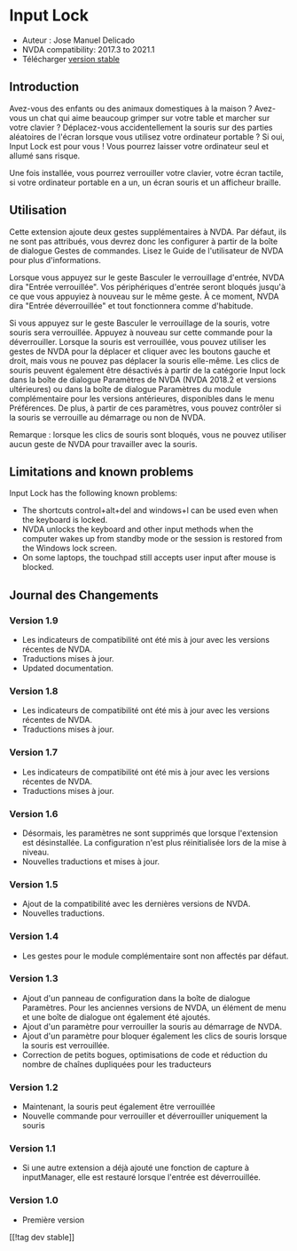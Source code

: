 # Input Lock #

* Auteur : Jose Manuel Delicado
* NVDA compatibility: 2017.3 to 2021.1
* Télécharger [version stable][1]

## Introduction

Avez-vous des enfants ou des animaux domestiques à la maison ? Avez-vous un
chat qui aime beaucoup grimper sur votre table et marcher sur votre clavier
? Déplacez-vous accidentellement la souris sur des parties aléatoires de
l'écran lorsque vous utilisez votre ordinateur portable ? Si oui, Input Lock
est pour vous ! Vous pourrez laisser votre ordinateur seul et allumé sans
risque.

Une fois installée, vous pourrez verrouiller votre clavier, votre écran
tactile, si votre ordinateur portable en a un, un écran souris et un
afficheur braille.

## Utilisation

Cette extension ajoute deux gestes supplémentaires à NVDA. Par défaut, ils
ne sont pas attribués, vous devrez donc les configurer à partir de la boîte
de dialogue Gestes de commandes. Lisez le Guide de l'utilisateur de NVDA
pour plus d'informations.

Lorsque vous appuyez sur le geste Basculer le verrouillage d'entrée, NVDA
dira "Entrée verrouillée". Vos périphériques d'entrée seront bloqués jusqu'à
ce que vous appuyiez à nouveau sur le même geste. À ce moment, NVDA dira
"Entrée  déverrouillée" et tout fonctionnera comme d'habitude.

Si vous appuyez sur le geste Basculer le verrouillage de la souris, votre
souris sera verrouillée. Appuyez à nouveau sur cette commande pour la
déverrouiller. Lorsque la souris est verrouillée, vous pouvez utiliser les
gestes de NVDA pour la déplacer et cliquer avec les boutons gauche et droit,
mais vous ne pouvez pas déplacer la souris elle-même. Les clics de souris
peuvent également être désactivés à partir de la catégorie Input lock dans
la boîte de dialogue Paramètres de NVDA (NVDA 2018.2 et versions
ultérieures) ou dans la boîte de dialogue Paramètres du module
complémentaire pour les versions antérieures, disponibles dans le menu
Préférences. De plus, à partir de ces paramètres, vous pouvez contrôler si
la souris se verrouille au démarrage ou non de NVDA.

Remarque : lorsque les clics de souris sont bloqués, vous ne pouvez utiliser
aucun geste de NVDA pour travailler avec la souris.

## Limitations and known problems

Input Lock has the following known problems:

* The shortcuts control+alt+del and windows+l can be used even when the
  keyboard is locked.
* NVDA unlocks the keyboard and other input methods when the computer wakes
  up from standby mode or the session is restored from the Windows lock
  screen.
* On some laptops, the touchpad still accepts user input after mouse is
  blocked.

## Journal des Changements

### Version 1.9

* Les indicateurs de compatibilité ont été mis à jour avec les versions
  récentes de NVDA.
* Traductions mises à jour.
* Updated documentation.

### Version 1.8

* Les indicateurs de compatibilité ont été mis à jour avec les versions
  récentes de NVDA.
* Traductions mises à jour.

### Version 1.7

* Les indicateurs de compatibilité ont été mis à jour avec les versions
  récentes de NVDA.
* Traductions mises à jour.

### Version 1.6

* Désormais, les paramètres ne sont supprimés que lorsque l'extension est
  désinstallée. La configuration n'est plus réinitialisée lors de la mise à
  niveau.
* Nouvelles traductions et mises à jour.

### Version 1.5

* Ajout de la compatibilité avec les dernières versions de NVDA.
* Nouvelles traductions.

### Version 1.4

* Les gestes pour le module complémentaire sont non affectés par défaut.

### Version 1.3

* Ajout d'un panneau de configuration dans la boîte de dialogue
  Paramètres. Pour les anciennes versions de NVDA, un élément de menu et une
  boîte de dialogue ont également été ajoutés.
* Ajout d'un paramètre pour verrouiller la souris au démarrage de NVDA.
* Ajout d'un paramètre pour bloquer également les clics de souris lorsque la
  souris est verrouillée.
* Correction de petits bogues, optimisations de code et réduction du nombre
  de chaînes dupliquées pour les traducteurs

### Version 1.2

* Maintenant, la souris peut également être verrouillée
* Nouvelle commande pour verrouiller et déverrouiller uniquement la souris

### Version 1.1

* Si une autre extension a déjà ajouté une fonction de capture à
  inputManager, elle est restauré lorsque l'entrée est déverrouillée.

### Version 1.0

* Première version

[[!tag dev stable]]

[1]: https://addons.nvda-project.org/files/get.php?file=inputlock
